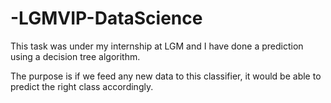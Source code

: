 # -LGMVIP-DataScience
This task was under my internship at LGM and I have done a prediction using a decision tree algorithm.

The purpose is if we feed any new data to this classifier, it would be able to  predict the right class accordingly.  

